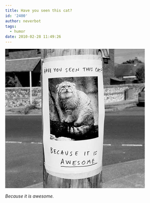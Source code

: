 ```yaml
---
title: Have you seen this cat?
id: '2400'
author: neverbot
tags:
  - humor
date: 2010-02-28 11:49:26
---
```


![201002281149.jpg](./have-you-seen-this-cat/201002281149.jpg)

_Because it is awesome._
